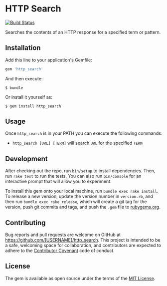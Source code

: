# HTTP Search

[![Build Status](https://travis-ci.org/ngscheurich/http_search.svg?branch=master)](https://travis-ci.org/ngscheurich/http_search)

Searches the contents of an HTTP response for a specified term or pattern.

## Installation

Add this line to your application's Gemfile:

```ruby
gem 'http_search'
```

And then execute:

    $ bundle

Or install it yourself as:

    $ gem install http_search

## Usage

Once `http_search` is in your PATH you can execute the following commands:

- `http_search [URL] [TERM]` will search `URL` for the specified `TERM`

## Development

After checking out the repo, run `bin/setup` to install dependencies. Then, run `rake test` to run the tests. You can also run `bin/console` for an interactive prompt that will allow you to experiment.

To install this gem onto your local machine, run `bundle exec rake install`. To release a new version, update the version number in `version.rb`, and then run `bundle exec rake release`, which will create a git tag for the version, push git commits and tags, and push the `.gem` file to [rubygems.org](https://rubygems.org).

## Contributing

Bug reports and pull requests are welcome on GitHub at https://github.com/[USERNAME]/http_search. This project is intended to be a safe, welcoming space for collaboration, and contributors are expected to adhere to the [Contributor Covenant](http://contributor-covenant.org) code of conduct.


## License

The gem is available as open source under the terms of the [MIT License](http://opensource.org/licenses/MIT).

